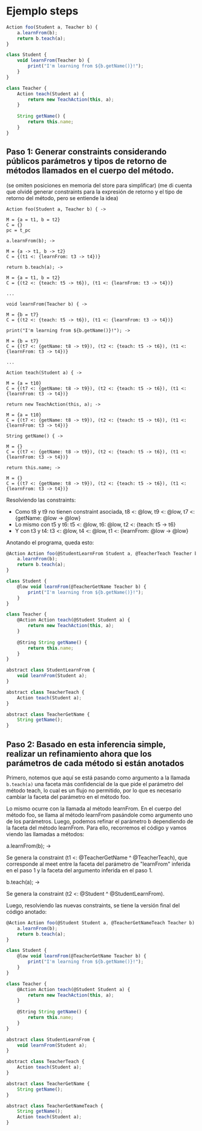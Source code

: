 # Ejemplo steps

```javascript
Action foo(Student a, Teacher b) {
	a.learnFrom(b);
	return b.teach(a);
}

class Student {
	void learnFrom(Teacher b) {
		print("I'm learning from ${b.getName()}!");
	}
}

class Teacher {
	Action teach(Student a) {
		return new TeachAction(this, a);
	}
	
	String getName() {
		return this.name;
	}
}
```

## Paso 1: Generar constraints considerando públicos parámetros y tipos de retorno de métodos llamados en el cuerpo del método.

(se omiten posiciones en memoria del store para simplificar)
(me di cuenta que olvidé generar constraints para la expresión de retorno y el tipo de retorno del método, pero se entiende la idea)

```
Action foo(Student a, Teacher b) { ->

M = {a = t1, b = t2}
C = {}
pc = t_pc

a.learnFrom(b); ->

M = {a -> t1, b -> t2}
C = {(t1 <: {learnFrom: t3 -> t4})}

return b.teach(a); ->

M = {a = t1, b = t2}
C = {(t2 <: {teach: t5 -> t6}), (t1 <: {learnFrom: t3 -> t4})}

...

void learnFrom(Teacher b) { ->

M = {b = t7}
C = {(t2 <: {teach: t5 -> t6}), (t1 <: {learnFrom: t3 -> t4})}

print("I'm learning from ${b.getName()}!"); ->

M = {b = t7}
C = {(t7 <: {getName: t8 -> t9}), (t2 <: {teach: t5 -> t6}), (t1 <: {learnFrom: t3 -> t4})}

...

Action teach(Student a) { ->

M = {a = t10}
C = {(t7 <: {getName: t8 -> t9}), (t2 <: {teach: t5 -> t6}), (t1 <: {learnFrom: t3 -> t4})}

return new TeachAction(this, a); ->

M = {a = t10}
C = {(t7 <: {getName: t8 -> t9}), (t2 <: {teach: t5 -> t6}), (t1 <: {learnFrom: t3 -> t4})}

String getName() { ->

M = {}
C = {(t7 <: {getName: t8 -> t9}), (t2 <: {teach: t5 -> t6}), (t1 <: {learnFrom: t3 -> t4})}

return this.name; -> 

M = {}
C = {(t7 <: {getName: t8 -> t9}), (t2 <: {teach: t5 -> t6}), (t1 <: {learnFrom: t3 -> t4})}
```

Resolviendo las constraints:

- Como t8 y t9 no tienen constraint asociada, t8 <: @low, t9 <: @low, t7 <: {getName: @low -> @low}
- Lo mismo con t5 y t6: t5 <: @low, t6: @low, t2 <: {teach: t5 -> t6}
- Y con t3 y t4: t3 <: @low, t4 <: @low, t1 <: {learnFrom: @low -> @low}

Anotando el programa, queda esto:

```javascript
@Action Action foo(@StudentLearnFrom Student a, @TeacherTeach Teacher b) {
	a.learnFrom(b);
	return b.teach(a);
}

class Student {
	@low void learnFrom(@TeacherGetName Teacher b) {
		print("I'm learning from ${b.getName()}!");
	}
}

class Teacher {
	@Action Action teach(@Student Student a) {
		return new TeachAction(this, a);
	}
	
	@String String getName() {
		return this.name;
	}
}

abstract class StudentLearnFrom {
	void learnFrom(Student a);
}

abstract class TeacherTeach {
	Action teach(Student a);
}

abstract class TeacherGetName {
	String getName();
}
```
## Paso 2: Basado en esta inferencia simple, realizar un refinamiento ahora que los parámetros de cada método si están anotados

Primero, notemos que aquí se está pasando como argumento a la llamada `b.teach(a)` una faceta más confidencial de la que pide el parámetro del método teach, lo cual es un flujo no permitido, por lo que es necesario cambiar la faceta del parámetro en el método foo.

Lo mismo ocurre con la llamada al método learnFrom. En el cuerpo del método foo, se llama al método learnFrom pasándole como argumento uno de los parámetros. Luego, podemos refinar el parámetro b dependiendo de la faceta del método learnFrom. Para ello, recorremos el código y vamos viendo las llamadas a métodos:

a.learnFrom(b); ->

Se genera la constraint (t1 <: @TeacherGetName ^ @TeacherTeach), que corresponde al meet entre la faceta del parámetro de "learnFrom" inferida en el paso 1 y la faceta del argumento inferida en el paso 1.

b.teach(a); ->

Se genera la constraint (t2 <: @Student ^ @StudentLearnFrom).

Luego, resolviendo las nuevas constraints, se tiene la versión final del código anotado:

```javascript
@Action Action foo(@Student Student a, @TeacherGetNameTeach Teacher b) {
	a.learnFrom(b);
	return b.teach(a);
}

class Student {
	@low void learnFrom(@TeacherGetName Teacher b) {
		print("I'm learning from ${b.getName()}!");
	}
}

class Teacher {
	@Action Action teach(@Student Student a) {
		return new TeachAction(this, a);
	}
	
	@String String getName() {
		return this.name;
	}
}

abstract class StudentLearnFrom {
	void learnFrom(Student a);
}

abstract class TeacherTeach {
	Action teach(Student a);
}

abstract class TeacherGetName {
	String getName();
}

abstract class TeacherGetNameTeach {
	String getName();
	Action teach(Student a);
}
```
